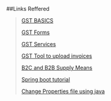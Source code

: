 ##Links Reffered
> [GST BASICS](https://cleartax.in/s/understanding-the-basics-of-gst)
>
> [GST Forms](https://cleartax.in/s/returns-under-the-gst-law)
>
> [GST Services](://www.gst.gov.in/)
>
> [GST Tool to upload invoices](https://www.gst.gov.in/download/gstr3b)
>
> [B2C and B2B Supply Means](https://howtoexportimport.com/Inter-State-B2C-Supply-Means-9170.aspx)
>
> [Spring boot tutorial](https://www.youtube.com/watch?v=msXL2oDexqw&list=PLqq-6Pq4lTTbx8p2oCgcAQGQyqN8XeA1x&index=1)
>
>[Change Properties file using java](https://mkyong.com/java/java-properties-file-examples/)